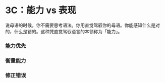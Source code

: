 # 3C：能力 vs 表现

说母语的时候，你不需要思考语法。你用直觉驾驭你的母语。你能感知什么是对的，什么是错的。这种凭直觉驾驭语言的本领称为「能力」。

### 能力优先

### 衡量能力

### 修正错误